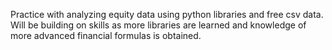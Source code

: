 Practice with analyzing equity data using python libraries and free csv data. Will be building on skills as more libraries are learned and knowledge
of more advanced financial formulas is obtained. 
